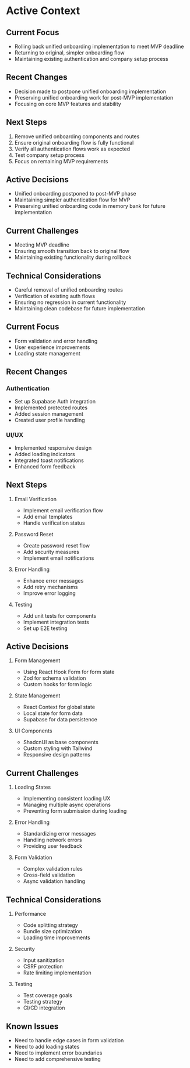 # Active Context

## Current Focus
- Rolling back unified onboarding implementation to meet MVP deadline
- Returning to original, simpler onboarding flow
- Maintaining existing authentication and company setup process

## Recent Changes
- Decision made to postpone unified onboarding implementation
- Preserving unified onboarding work for post-MVP implementation
- Focusing on core MVP features and stability

## Next Steps
1. Remove unified onboarding components and routes
2. Ensure original onboarding flow is fully functional
3. Verify all authentication flows work as expected
4. Test company setup process
5. Focus on remaining MVP requirements

## Active Decisions
- Unified onboarding postponed to post-MVP phase
- Maintaining simpler authentication flow for MVP
- Preserving unified onboarding code in memory bank for future implementation

## Current Challenges
- Meeting MVP deadline
- Ensuring smooth transition back to original flow
- Maintaining existing functionality during rollback

## Technical Considerations
- Careful removal of unified onboarding routes
- Verification of existing auth flows
- Ensuring no regression in current functionality
- Maintaining clean codebase for future implementation

## Current Focus
- Form validation and error handling
- User experience improvements
- Loading state management

## Recent Changes
### Authentication
- Set up Supabase Auth integration
- Implemented protected routes
- Added session management
- Created user profile handling

### UI/UX
- Implemented responsive design
- Added loading indicators
- Integrated toast notifications
- Enhanced form feedback

## Next Steps
1. Email Verification
   - Implement email verification flow
   - Add email templates
   - Handle verification status

2. Password Reset
   - Create password reset flow
   - Add security measures
   - Implement email notifications

3. Error Handling
   - Enhance error messages
   - Add retry mechanisms
   - Improve error logging

4. Testing
   - Add unit tests for components
   - Implement integration tests
   - Set up E2E testing

## Active Decisions
1. Form Management
   - Using React Hook Form for form state
   - Zod for schema validation
   - Custom hooks for form logic

2. State Management
   - React Context for global state
   - Local state for form data
   - Supabase for data persistence

3. UI Components
   - ShadcnUI as base components
   - Custom styling with Tailwind
   - Responsive design patterns

## Current Challenges
1. Loading States
   - Implementing consistent loading UX
   - Managing multiple async operations
   - Preventing form submission during loading

2. Error Handling
   - Standardizing error messages
   - Handling network errors
   - Providing user feedback

3. Form Validation
   - Complex validation rules
   - Cross-field validation
   - Async validation handling

## Technical Considerations
1. Performance
   - Code splitting strategy
   - Bundle size optimization
   - Loading time improvements

2. Security
   - Input sanitization
   - CSRF protection
   - Rate limiting implementation

3. Testing
   - Test coverage goals
   - Testing strategy
   - CI/CD integration

## Known Issues
- Need to handle edge cases in form validation
- Need to add loading states
- Need to implement error boundaries
- Need to add comprehensive testing 